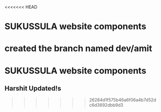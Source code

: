 <<<<<<< HEAD
# SUKUSSULA website components
created the branch named dev/amit
=======
# SUKUSSULA website components 


## Harshit Updated!s
>>>>>>> 26284d1f575b46a6f06a4b7d52dc6d3692dbb9d3
